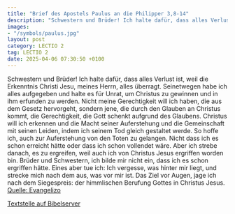 ```yaml
---
title: "Brief des Apostels Paulus an die Philipper 3,8-14"
description: "Schwestern und Brüder! Ich halte dafür, dass alles Verlust ist, weil die Erkenntnis Christi Jesu, meines Herrn, alles überragt. Seinetwegen habe ich alles aufgegeben und halte es für Unrat, um Christus zu gewinnen und in ihm erfunden zu werden. Nicht meine Gerechtigkeit will ich ...."
images:
- "/symbols/paulus.jpg"
layout: post
category: LECTIO 2
tag: LECTIO 2
date: 2025-04-06 07:30:50 +0100
---
```

Schwestern und Brüder! Ich halte dafür, dass alles Verlust ist, weil die Erkenntnis Christi Jesu, meines Herrn, alles überragt. Seinetwegen habe ich alles aufgegeben und halte es für Unrat, um Christus zu gewinnen
und in ihm erfunden zu werden. Nicht meine Gerechtigkeit will ich haben, die aus dem Gesetz hervorgeht, sondern jene, die durch den Glauben an Christus kommt, die Gerechtigkeit, die Gott schenkt aufgrund des Glaubens.<!--more-->
Christus will ich erkennen und die Macht seiner Auferstehung und die Gemeinschaft mit seinen Leiden, indem ich seinem Tod gleich gestaltet werde.
So hoffe ich, auch zur Auferstehung von den Toten zu gelangen.
Nicht dass ich es schon erreicht hätte oder dass ich schon vollendet wäre. Aber ich strebe danach, es zu ergreifen, weil auch ich von Christus Jesus ergriffen worden bin.
Brüder und Schwestern, ich bilde mir nicht ein, dass ich es schon ergriffen hätte. Eines aber tue ich: Ich vergesse, was hinter mir liegt, und strecke mich nach dem aus, was vor mir ist.
Das Ziel vor Augen, jage ich nach dem Siegespreis: der himmlischen Berufung Gottes in Christus Jesus.<br>
[Quelle: Evangelizo](https://evangeliumtagfuertag.org/DE/gospel)

[Textstelle auf Bibelserver](https://www.bibleserver.com/EU/Philipper3,8-14)
